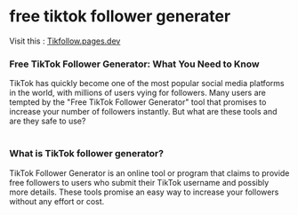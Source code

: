 # free tiktok follower generater
Visit this : <a href="https://tikfollow.pages.dev">Tikfollow.pages.dev</a><br>
<h3>Free TikTok Follower Generator: What You Need to Know</h3><div>TikTok has quickly become one of the most popular social media platforms in the world, with millions of users vying for followers. Many users are tempted by the "Free TikTok Follower Generator" tool that promises to increase your number of followers instantly. But what are these tools and are they safe to use?</div><div><br></div><h3>What is TikTok follower generator?</h3><div>TikTok Follower Generator is an online tool or program that claims to provide free followers to users who submit their TikTok username and possibly more details. These tools promise an easy way to increase your followers without any effort or cost.</div>
